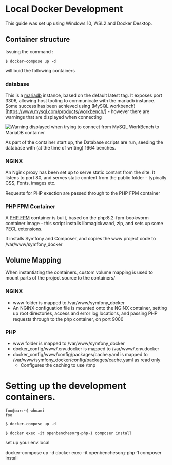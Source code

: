 # Local Docker Development

This guide was set up using Windows 10, WSL2 and Docker Desktop.

## Container structure
Issuing the command :

```console
$ docker-compose up -d
```
will buid the following containers

### database
This is a [mariadb](https://hub.docker.com/_/mariadb) instance, based on the default latest tag.  It exposes port 3306, allowing host tooling to communicate with the mariadb instance.  Some success has been achieved using (MySQL workbench)[https://www.mysql.com/products/workbench/] - however there are warnings that are displayed when connecting 

![Warning displayed when trying to connect from MySQL WorkBench to MariaDB container](https://github.com/computamike/openbenches.org/assets/464876/e5801a05-8a3e-468f-9e7b-de663e61c7b8)

As part of the container start up, the Database scripts are run, seeding the database with (at the time of writing) 1664 benches.

### NGINX
An Nginx proxy has been set up to serve static contant from the site.  It listens to port 80, and serves static content from the public folder - typically CSS, Fonts, images etc.

Requests for PHP exection are passed through to the PHP FPM container

### PHP FPM Container
A [PHP FPM](https://hub.docker.com/_/php/) container is built, based on the php:8.2-fpm-bookworm container image - this script installs libmagickwand, zip, and sets up some PECL extensions.

It installs Symfony and Composer, and copies the www project code to /var/www/symfony_docker

## Volume Mapping
When instantiating the containers, custom volume mapping is used to mount parts of the project source to the containers/

### NGINX
- www folder is mapped to /var/www/symfony_docker
- An NGINX configuation file is mounted onto the NGINX container, setting up root directories, access and error log locations, and passing PHP requests through to the php container, on port 9000

### PHP
- www folder is mapped to /var/www/symfony_docker
- docker_config/www/.env.docker is mapped to /var/www/.env.docker
- docker_config/www/config/packages/cache.yaml is mapped to /var/www/symfony_docker/config/packages/cache.yaml as read only
  - Configures the caching to use /tmp 




# Setting up the development containers.
```console
foo@bar:~$ whoami
foo
```



```console
$ docker-compose up -d
```


```console
$ docker exec -it openbenchesorg-php-1 composer install
```


set up your env.local



docker-compose up -d
docker exec -it openbenchesorg-php-1 composer install
